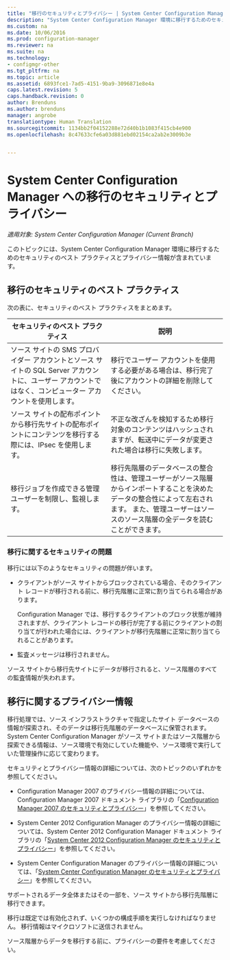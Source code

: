 ```yaml
---
title: "移行のセキュリティとプライバシー | System Center Configuration Manager"
description: "System Center Configuration Manager 環境に移行するためのセキュリティのベスト プラクティスとプライバシー情報を確認します。"
ms.custom: na
ms.date: 10/06/2016
ms.prod: configuration-manager
ms.reviewer: na
ms.suite: na
ms.technology:
- configmgr-other
ms.tgt_pltfrm: na
ms.topic: article
ms.assetid: 6893fce1-7ad5-4151-9ba9-3096871e8e4a
caps.latest.revision: 5
caps.handback.revision: 0
author: Brenduns
ms.author: brenduns
manager: angrobe
translationtype: Human Translation
ms.sourcegitcommit: 1134bb2f04152288e72d40b1b1083f415cb4e900
ms.openlocfilehash: 8c47633cfe6a03d881ebd02154ca2ab2e3009b3e


---
```

# <a name="security-and-privacy-for-migration-to-system-center-configuration-manager"></a>System Center Configuration Manager への移行のセキュリティとプライバシー

*適用対象: System Center Configuration Manager (Current Branch)*

このトピックには、System Center Configuration Manager 環境に移行するためのセキュリティのベスト プラクティスとプライバシー情報が含まれています。  

## <a name="security-best-practices-for-migration"></a>移行のセキュリティのベスト プラクティス  
 次の表に、セキュリティのベスト プラクティスをまとめます。  

|セキュリティのベスト プラクティス|説明|  
|----------------------------|----------------------|  
|ソース サイトの SMS プロバイダー アカウントとソース サイトの SQL Server アカウントに、ユーザー アカウントではなく、コンピューター アカウントを使用します。|移行でユーザー アカウントを使用する必要がある場合は、移行完了後にアカウントの詳細を削除してください。|  
|ソース サイトの配布ポイントから移行先サイトの配布ポイントにコンテンツを移行する際には、IPsec を使用します。|不正な改ざんを検知するため移行対象のコンテンツはハッシュされますが、転送中にデータが変更された場合は移行に失敗します。|  
|移行ジョブを作成できる管理ユーザーを制限し、監視します。|移行先階層のデータベースの整合性は、管理ユーザーがソース階層からインポートすることを決めたデータの整合性によって左右されます。 また、管理ユーザーはソースのソース階層の全データを読むことができます。|  

### <a name="security-issues-for-migration"></a>移行に関するセキュリティの問題  
移行には以下のようなセキュリティの問題が伴います。  

-   クライアントがソース サイトからブロックされている場合、そのクライアント レコードが移行される前に、移行先階層に正常に割り当てられる場合があります。  

     Configuration Manager では、移行するクライアントのブロック状態が維持されますが、クライアント レコードの移行が完了する前にクライアントの割り当てが行われた場合には、クライアントが移行先階層に正常に割り当てられることがあります。  

-   監査メッセージは移行されません。  

ソース サイトから移行先サイトにデータが移行されると、ソース階層のすべての監査情報が失われます。  

## <a name="privacy-information-for-migration"></a>移行に関するプライバシー情報  
 移行処理では、ソース インフラストラクチャで指定したサイト データベースの情報が探索され、そのデータは移行先階層のデータベースに保管されます。 System Center Configuration Manager がソース サイトまたはソース階層から探索できる情報は、ソース環境で有効にしていた機能や、ソース環境で実行していた管理操作に応じて変わります。  

 セキュリティとプライバシー情報の詳細については、次のトピックのいずれかを参照してください。  

-   Configuration Manager 2007 のプライバシー情報の詳細については、Configuration Manager 2007 ドキュメント ライブラリの「[Configuration Manager 2007 のセキュリティとプライバシー](http://go.microsoft.com/fwlink/p/?LinkId=216450)」を参照してください。  

-   System Center 2012 Configuration Manager のプライバシー情報の詳細については、System Center 2012 Configuration Manager ドキュメント ライブラリの「[System Center 2012 Configuration Manager のセキュリティとプライバシー](https://technet.microsoft.com/library/gg682033.aspx)」を参照してください。  

-   System Center Configuration Manager のプライバシー情報の詳細については、「[System Center Configuration Manager のセキュリティとプライバシー](../../core/plan-design/security/security-and-privacy.md)」を参照してください。  

サポートされるデータ全体またはその一部を、ソース サイトから移行先階層に移行できます。  

移行は既定では有効化されず、いくつかの構成手順を実行しなければなりません。 移行情報はマイクロソフトに送信されません。  

ソース階層からデータを移行する前に、プライバシーの要件を考慮してください。  



<!--HONumber=Nov16_HO1-->


